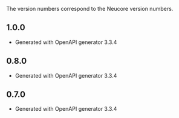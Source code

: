 
The version numbers correspond to the Neucore version numbers.

## 1.0.0

- Generated with OpenAPI generator 3.3.4

## 0.8.0

- Generated with OpenAPI generator 3.3.4

## 0.7.0

- Generated with OpenAPI generator 3.3.4
